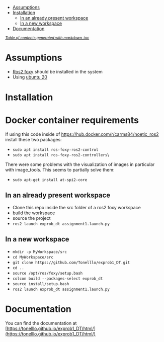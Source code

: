 - [Assumptions](#assumptions)
- [Installation](#installation)
  * [In an already present workspace](#in-an-already-present-workspace)
  * [In a new workspace](#in-a-new-workspace)
- [Documentation](#documentation)

<small><i><a href='http://ecotrust-canada.github.io/markdown-toc/'>Table of contents generated with markdown-toc</a></i></small>


# Assumptions
+ [Ros2 foxy](https://docs.ros.org/en/foxy/index.html) should be installed in the system
+ Using [ubuntu 20](https://releases.ubuntu.com/focal/)
# Installation
# Docker container requirements
If using this code inside of https://hub.docker.com/r/carms84/noetic_ros2 install these two packages: </br>
+ `sudo apt install ros-foxy-ros2-control`
+ `sudo apt install ros-foxy-ros2-controllers`\

There were some problems with the visualization of images in particular with image_tools. This seems to partially solve them:
+ `sudo apt-get install at-spi2-core`
## In an already present workspace
+ Clone this repo inside the src folder of a ros2 foxy workspace
+ build the workspace
+ source the project
+ `ros2 launch exprob_dt assignment1.launch.py`
## In a new workspace
+ `mkdir -p MyWorkspace/src`
+ `cd MyWorkspace/src`
+ `git clone https://github.com/Tonelllo/exprob1_DT.git`
+ `cd ..`
+ `source /opt/ros/foxy/setup.bash`
+ `colcon build --packages-select exprob_dt`
+ `source install/setup.bash`
+ `ros2 launch exprob_dt assignment1.launch.py`
# Documentation
You can find the documentation at [https://tonelllo.github.io/exprob1_DT/html/](https://tonelllo.github.io/exprob1_DT/html/)
